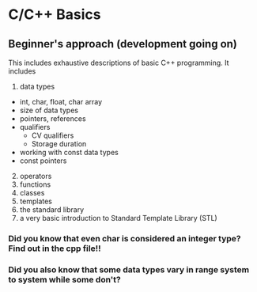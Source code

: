 # C/C++ Basics

## Beginner's approach (development going on)

This includes exhaustive descriptions of basic C++ programming. It includes
1. data types
- int, char, float, char array
- size of data types
- pointers, references
- qualifiers
  - CV qualifiers
  - Storage duration
- working with const data types
- const pointers

2. operators
3. functions
4. classes
5. templates
6. the standard library
7. a very basic introduction to Standard Template Library (STL)

### Did you know that even char is considered an integer type? Find out in the cpp file!!
### Did you also know that some data types vary in range system to system while some don't?

